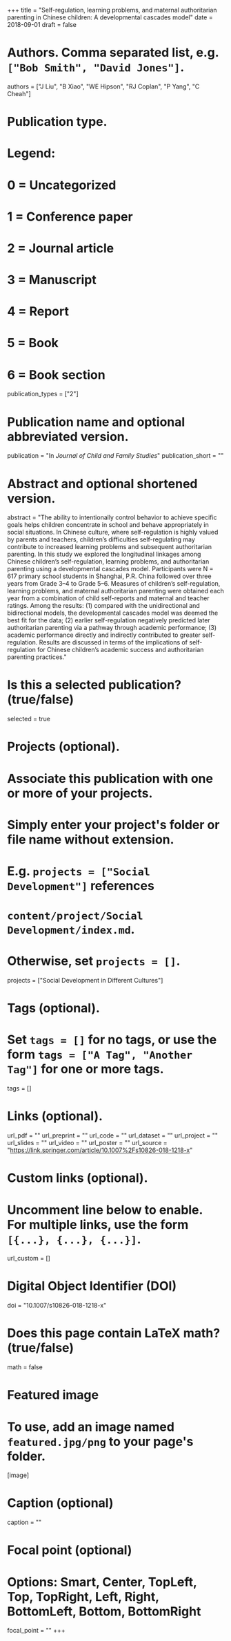+++
title = "Self-regulation, learning problems, and maternal authoritarian parenting in Chinese children: A developmental cascades model"
date = 2018-09-01
draft = false

# Authors. Comma separated list, e.g. `["Bob Smith", "David Jones"]`.
authors = ["J Liu", "B Xiao", "WE Hipson", "RJ Coplan", "P Yang", "C Cheah"]

# Publication type.
# Legend:
# 0 = Uncategorized
# 1 = Conference paper
# 2 = Journal article
# 3 = Manuscript
# 4 = Report
# 5 = Book
# 6 = Book section
publication_types = ["2"]

# Publication name and optional abbreviated version.
publication = "In *Journal of Child and Family Studies*"
publication_short = ""

# Abstract and optional shortened version.
abstract = "The ability to intentionally control behavior to achieve specific goals helps children concentrate in school and behave appropriately in social situations. In Chinese culture, where self-regulation is highly valued by parents and teachers, children’s difficulties self-regulating may contribute to increased learning problems and subsequent authoritarian parenting. In this study we explored the longitudinal linkages among Chinese children’s self-regulation, learning problems, and authoritarian parenting using a developmental cascades model. Participants were N = 617 primary school students in Shanghai, P.R. China followed over three years from Grade 3–4 to Grade 5–6. Measures of children’s self-regulation, learning problems, and maternal authoritarian parenting were obtained each year from a combination of child self-reports and maternal and teacher ratings. Among the results: (1) compared with the unidirectional and bidirectional models, the developmental cascades model was deemed the best fit for the data; (2) earlier self-regulation negatively predicted later authoritarian parenting via a pathway through academic performance; (3) academic performance directly and indirectly contributed to greater self-regulation. Results are discussed in terms of the implications of self-regulation for Chinese children’s academic success and authoritarian parenting practices."

# Is this a selected publication? (true/false)
selected = true

# Projects (optional).
#   Associate this publication with one or more of your projects.
#   Simply enter your project's folder or file name without extension.
#   E.g. `projects = ["Social Development"]` references 
#   `content/project/Social Development/index.md`.
#   Otherwise, set `projects = []`.
projects = ["Social Development in Different Cultures"]

# Tags (optional).
#   Set `tags = []` for no tags, or use the form `tags = ["A Tag", "Another Tag"]` for one or more tags.
tags = []

# Links (optional).
url_pdf = ""
url_preprint = ""
url_code = ""
url_dataset = ""
url_project = ""
url_slides = ""
url_video = ""
url_poster = ""
url_source = "https://link.springer.com/article/10.1007%2Fs10826-018-1218-x"

# Custom links (optional).
#   Uncomment line below to enable. For multiple links, use the form `[{...}, {...}, {...}]`.
url_custom = []

# Digital Object Identifier (DOI)
doi = "10.1007/s10826-018-1218-x"

# Does this page contain LaTeX math? (true/false)
math = false

# Featured image
# To use, add an image named `featured.jpg/png` to your page's folder. 
[image]
  # Caption (optional)
  caption = ""

  # Focal point (optional)
  # Options: Smart, Center, TopLeft, Top, TopRight, Left, Right, BottomLeft, Bottom, BottomRight
  focal_point = ""
+++
